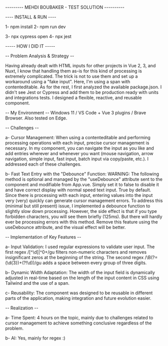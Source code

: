 --------- MEHDI BOUBAKER - TEST SOLUTION ----------

---- INSTALL & RUN ----

1- npm install
2- npm run dev

3- npx cypress open
4- npx jest

----- HOW I DID IT -----

-- Problem Analysis & Strategy --

Having already dealt with HTML inputs for other projects in Vue 2, 3, and Nuxt, I know that handling them as-is for this kind of processing is extremely complicated. The trick is not to use them and set up a workaround using a "fake input". Here, I'm using a span with contenteditable.
As for the rest, I first analyzed the available package.json. 
I didn't see Jest or Cypress and add them to be production ready with units and integrations tests.
I designed a flexible, reactive, and reusable component.

-- My Environment --
Windows 11 / VS Code + Vue 3 plugins / Brave Browser. Also tested on Edge.

-- Challenges --

a- Cursor Management:
When using a contenteditable and performing processing operations with each input, precise cursor management is necessary. In my component, you can navigate the input as you like and add entries wherever and whenever you want (mouse navigation, arrow navigation, simple input, fast input, batch input via copy/paste, etc.). I addressed each of these challenges.

b- Fast Text Entry with the "Debounce" Function:
WARNING: The following method is optional and managed by the "useDebounce" attribute sent to the component and modifiable from App.vue. Simply set it to false to disable it and have correct display with normal speed text input. True by default.
Since there is processing with each input, entering values into the input very (very) quickly can generate cursor management errors. To address this (minimal but still present) issue, I implemented a debounce function to slightly slow down processing. However, the side effect is that if you type forbidden characters, you will see them briefly (125ms). But there will hardly ever be processing errors with this method. Remove this feature using the useDebounce attribute, and the visual effect will be better.

-- Implementation of Key Features --

a- Input Validation: I used regular expressions to validate user input. The first regex /[^\d]|^0+/gu filters non-numeric characters and removes insignificant zeros at the beginning of the string. The second regex /\B(?=(\d{3})+(?!\d))/gu adds a space between every group of three digits.

b- Dynamic Width Adaptation: The width of the input field is dynamically adjusted in real-time based on the length of the input content in CSS using Tailwind and the use of a span.

c- Reusability: The component was designed to be reusable in different parts of the application, making integration and future evolution easier.

-- Realization --

a- Time Spent: 4 hours on the topic, mainly due to challenges related to cursor management to achieve something conclusive regardless of the problem.

b- AI: Yes, mainly for regex :)
